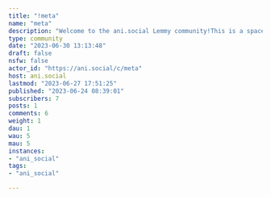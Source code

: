 ```yaml
---
title: "!meta" 
name: "meta"
description: "Welcome to the ani.social Lemmy community!This is a spacefor meta discussions about our instance and ways to improve our community. Share your ideas, feedback, and suggestions with us here."
type: community
date: "2023-06-30 13:13:48"
draft: false
nsfw: false
actor_id: "https://ani.social/c/meta"
host: ani.social
lastmod: "2023-06-27 17:51:25"
published: "2023-06-24 08:39:01"
subscribers: 7
posts: 1
comments: 6
weight: 1
dau: 1
wau: 5
mau: 5
instances:
- "ani_social"
tags: 
- "ani_social"

---
```

